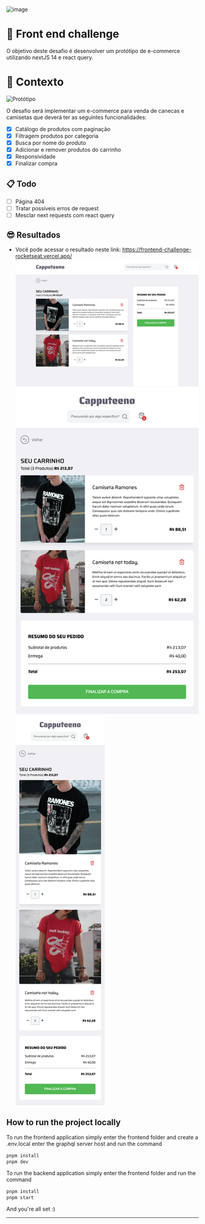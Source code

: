 ![image](https://user-images.githubusercontent.com/40845824/121069742-3accdb00-c7a4-11eb-87d0-3dc47e433762.png)


# 🚀 Front end challenge

O objetivo deste desafio é desenvolver um protótipo de e-commerce utilizando nextJS 14 e react query.


# 🧠 Contexto

![Protótipo](https://storage.googleapis.com/xesque-dev/challenge-images/prototipo.png?42)

O desafio será implementar um e-commerce para venda de canecas e camisetas que deverá ter as seguintes funcionalidades:
- [x] Catálogo de produtos com paginação
- [x] Filtragem produtos por categoria
- [x] Busca por nome do produto
- [x] Adicionar e remover produtos do carrinho
- [x] Responsividade
- [x] Finalizar compra

## 📋 Todo
- [ ] Página 404
- [ ] Tratar possiveis erros de request
- [ ] Mesclar next requests com react query

## 😎 Resultados
- Você pode acessar o resultado neste link: https://frontend-challenge-rocketseat.vercel.app/
![alt text](docs/images/homepage.png)
![alt text](docs/images/checkout.png)
![alt text](docs/images/checkout_responsive.png)

## How to run the project locally
To run the frontend application simply enter the frontend folder and create a .env.local enter the graphql server host and run the command
```
pnpm install
pnpm dev
```


To run the backend application simply enter the frontend folder and run the command
```
pnpm install
pnpm start
```

And you're all set :)

---
